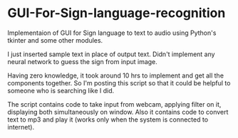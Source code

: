 # GUI-For-Sign-language-recognition
Implementaion of GUI for Sign language to text to audio using Python's tkinter and some other modules.

I just inserted sample text in place of output text. Didn't implement any neural network to guess the sign from input image.

Having zero knowledge, it took around 10 hrs to implement and get all the components together. So I'm posting this script so that it could be helpful to someone who is searching like I did.

The script contains code to take input from webcam, applying filter on it, displaying both simultaneously on window. Also it contains code to convert text to mp3 and play it (works only when the system is connected to internet).
